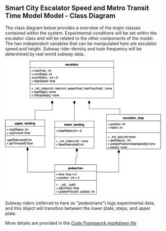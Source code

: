 ## Smart City  Escalator Speed and Metro Transit Time Model Model - Class Diagram


The class diagram below provides a overview of the major classes contained within the system. Experimental conditions will be set within the escalator class and will be related to the other components of the model. The two independent variables that can be manipulated here are escalator speed and height. Subway rider density and train frequency will be determined by real world subway data.

![class diagram](/images/Class_Diagram.png)

Subway riders (referred to here as "pedestrians") logs experimental data, and this object will transition between the lower plate, steps, and upper plate. 

More details are provided in the [*Code Framework markdown file*](/code/README.md)
